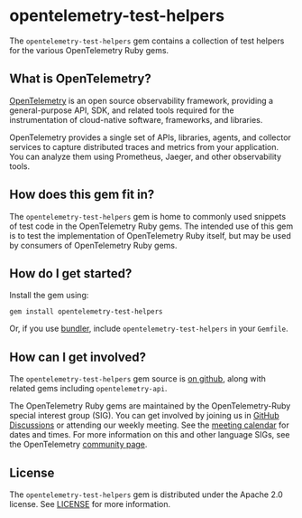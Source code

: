 # opentelemetry-test-helpers

The `opentelemetry-test-helpers` gem contains a collection of test helpers for the various OpenTelemetry Ruby gems.

## What is OpenTelemetry?

[OpenTelemetry][opentelemetry-home] is an open source observability framework, providing a general-purpose API, SDK, and related tools required for the instrumentation of cloud-native software, frameworks, and libraries.

OpenTelemetry provides a single set of APIs, libraries, agents, and collector services to capture distributed traces and metrics from your application. You can analyze them using Prometheus, Jaeger, and other observability tools.

## How does this gem fit in?

The `opentelemetry-test-helpers` gem is home to commonly used snippets of test code in the OpenTelemetry Ruby gems. The intended use of this gem is to test the implementation of OpenTelemetry Ruby itself, but may be used by consumers of OpenTelemetry Ruby gems.

## How do I get started?

Install the gem using:

```
gem install opentelemetry-test-helpers
```

Or, if you use [bundler][bundler-home], include `opentelemetry-test-helpers` in your `Gemfile`.


## How can I get involved?

The `opentelemetry-test-helpers` gem source is [on github][repo-github], along with related gems including `opentelemetry-api`.

The OpenTelemetry Ruby gems are maintained by the OpenTelemetry-Ruby special interest group (SIG). You can get involved by joining us in [GitHub Discussions][discussions-url] or attending our weekly meeting. See the [meeting calendar][community-meetings] for dates and times. For more information on this and other language SIGs, see the OpenTelemetry [community page][ruby-sig].

## License

The `opentelemetry-test-helpers` gem is distributed under the Apache 2.0 license. See [LICENSE][license-github] for more information.


[opentelemetry-home]: https://opentelemetry.io
[bundler-home]: https://bundler.io
[repo-github]: https://github.com/open-telemetry/opentelemetry-ruby
[license-github]: https://github.com/open-telemetry/opentelemetry-ruby/blob/main/LICENSE
[examples-github]: https://github.com/open-telemetry/opentelemetry-ruby/tree/main/examples
[ruby-sig]: https://github.com/open-telemetry/community#ruby-sig
[community-meetings]: https://github.com/open-telemetry/community#community-meetings
[discussions-url]: https://github.com/open-telemetry/opentelemetry-ruby/discussions
